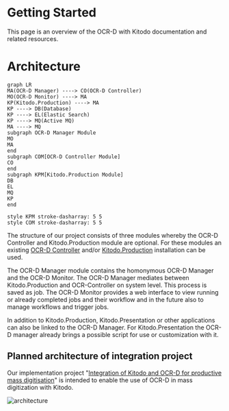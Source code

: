 # Getting Started

This page is an overview of the OCR-D with Kitodo documentation and related resources.

# Architecture

``` mermaid
graph LR
MA(OCR-D Manager) ----> CO(OCR-D Controller)
MO(OCR-D Monitor) ----> MA
KP(Kitodo.Production) ----> MA
KP ----> DB(Database)
KP ----> EL(Elastic Search)
KP ----> MQ(Active MQ)
MA ----> MQ
subgraph OCR-D Manager Module
MO
MA
end
subgraph COM[OCR-D Controller Module]
CO
end
subgraph KPM[Kitodo.Production Module]
DB
EL
MQ
KP
end

style KPM stroke-dasharray: 5 5
style COM stroke-dasharray: 5 5
```

The structure of our project consists of three modules whereby the OCR-D Controller and Kitodo.Production module are optional.
For these modules an existing [OCR-D Controller](https://github.com/slub/ocrd_controller) and/or [Kitodo.Production](https://github.com/kitodo/kitodo-production) installation can be used.

The OCR-D Manager module contains the homonymous OCR-D Manager and the OCR-D Monitor. The OCR-D Manager mediates between Kitodo.Production and OCR-Controller on system level.
This process is saved as job. The OCR-D Monitor provides a web interface to view running or already completed jobs and their workflow and in the future also to manage workflows and trigger jobs.

In addition to Kitodo.Production, Kitodo.Presentation or other applications can also be linked to the OCR-D Manager. For Kitodo.Presentation the OCR-D manager already brings a possible script for use or customization with it.

## Planned architecture of integration project

Our implementation project "[Integration of Kitodo and OCR-D for productive mass digitisation](https://ocr-d.de/en/phase3#integration-of-kitodo-and-ocr-d-for-productive-mass-digitisation)" is intended to enable the use of OCR-D in mass digitization with Kitodo.

![architecture](https://user-images.githubusercontent.com/3832618/201408254-0dab72b5-b77e-4da4-a084-7f1e0be10f75.png)



